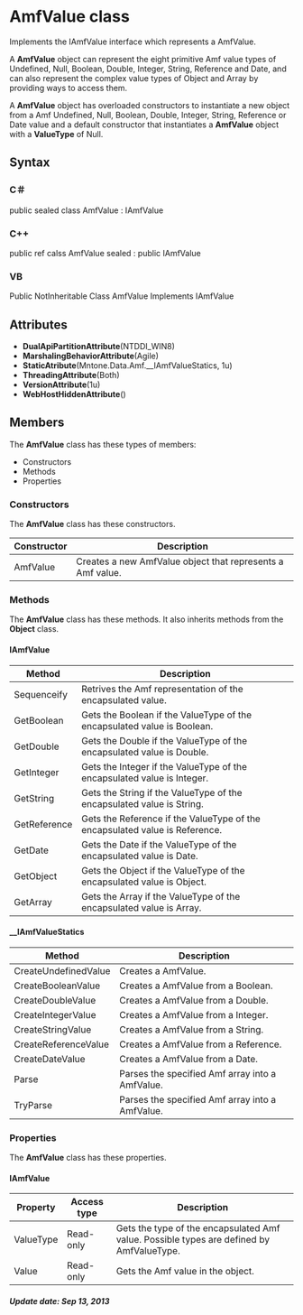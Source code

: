 # AmfValue class
Implements the IAmfValue interface which represents a AmfValue.

A **AmfValue** object can represent the eight primitive Amf value types of Undefined, Null, Boolean, Double, Integer, String, Reference and Date, and can also represent the complex value types of Object and Array by providing ways to access them.

A **AmfValue** object has overloaded constructors to instantiate a new object from a Amf Undefined, Null, Boolean, Double, Integer, String, Reference or Date value and a default constructor that instantiates a **AmfValue** object with a **ValueType** of Null.

## Syntax

### C＃
public sealed class AmfValue : IAmfValue

### C++
public ref calss AmfValue sealed : public IAmfValue

### VB
Public NotInheritable Class AmfValue Implements IAmfValue

## Attributes

- **DualApiPartitionAttribute**(NTDDI_WIN8)
- **MarshalingBehaviorAttribute**(Agile)
- **StaticAtribute**(Mntone.Data.Amf.__IAmfValueStatics, 1u)
- **ThreadingAttribute**(Both)
- **VersionAttribute**(1u)
- **WebHostHiddenAttribute**()

## Members
The **AmfValue** class has these types of members:

- Constructors
- Methods
- Properties

### Constructors
The **AmfValue** class has these constructors.

Constructor|Description
-----------|-----------
AmfValue   |Creates a new AmfValue object that represents a Amf value.

### Methods
The **AmfValue** class has these methods. It also inherits methods from the **Object** class.

#### IAmfValue

Method      |Description
------------|-----------
Sequenceify |Retrives the Amf representation of the encapsulated value.
GetBoolean  |Gets the Boolean if the ValueType of the encapsulated value is Boolean.
GetDouble   |Gets the Double if the ValueType of the encapsulated value is Double.
GetInteger  |Gets the Integer if the ValueType of the encapsulated value is Integer.
GetString   |Gets the String if the ValueType of the encapsulated value is String.
GetReference|Gets the Reference if the ValueType of the encapsulated value is Reference.
GetDate     |Gets the Date if the ValueType of the encapsulated value is Date.
GetObject   |Gets the Object if the ValueType of the encapsulated value is Object.
GetArray    |Gets the Array if the ValueType of the encapsulated value is Array.

#### __IAmfValueStatics

Method              |Description
--------------------|-----------
CreateUndefinedValue|Creates a AmfValue.
CreateBooleanValue  |Creates a AmfValue from a Boolean.
CreateDoubleValue   |Creates a AmfValue from a Double.
CreateIntegerValue  |Creates a AmfValue from a Integer.
CreateStringValue   |Creates a AmfValue from a String.
CreateReferenceValue|Creates a AmfValue from a Reference.
CreateDateValue     |Creates a AmfValue from a Date.
Parse               |Parses the specified Amf array into a AmfValue.
TryParse            |Parses the specified Amf array into a AmfValue.

### Properties
The **AmfValue** class has these properties.

#### IAmfValue

Property |Access type|Description
---------|-----------|-----------
ValueType|Read-only  |Gets the type of the encapsulated Amf value. Possible types are defined by AmfValueType.
Value    |Read-only  |Gets the Amf value in the object.

##### Update date: Sep 13, 2013